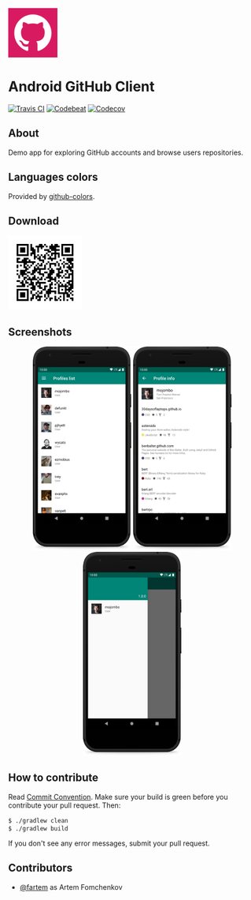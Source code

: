 <img src="media/logo/ic_app.png" height="100px" />

# Android GitHub Client

[![Travis CI](https://travis-ci.org/fartem/android-github-client.svg?branch=master)](https://travis-ci.org/fartem/android-github-client)
[![Codebeat](https://codebeat.co/badges/d87ad044-8654-469f-81f5-0cb348076887)](https://codebeat.co/projects/github-com-fartem-android-github-client-master)
[![Codecov](https://codecov.io/gh/fartem/android-github-client/branch/master/graph/badge.svg)](https://codecov.io/gh/fartem/android-github-client)

## About

Demo app for exploring GitHub accounts and browse users repositories.

## Languages colors

Provided by [github-colors](https://github.com/fartem/github-colors).

## Download

<img src="media/qrcodes/github_download.png" height="150px" />

## Screenshots

<p align="center">
  <img src="media/screenshots/screenshot_01.png" width="200" />
  <img src="media/screenshots/screenshot_02.png" width="200" />
  <img src="media/screenshots/screenshot_03.png" width="200" />
</p>

## How to contribute

Read [Commit Convention](https://github.com/fartem/repository-rules/blob/master/commit-convention/COMMIT_CONVENTION.md). Make sure your build is green before you contribute your pull request. Then:

```shell
$ ./gradlew clean
$ ./gradlew build
```

If you don't see any error messages, submit your pull request.

## Contributors

* [@fartem](https://github.com/fartem) as Artem Fomchenkov
